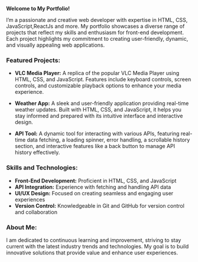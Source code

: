 
**Welcome to My Portfolio!**

I’m a passionate and creative web developer with expertise in HTML, CSS, JavaScript,ReactJs and more. My portfolio showcases a diverse range of projects that reflect my skills and enthusiasm for front-end development. Each project highlights my commitment to creating user-friendly, dynamic, and visually appealing web applications.

### **Featured Projects:**

- **VLC Media Player:** 
  A replica of the popular VLC Media Player using HTML, CSS, and JavaScript. Features include keyboard controls, screen controls, and customizable playback options to enhance your media experience.

- **Weather App:**
  A sleek and user-friendly application providing real-time weather updates. Built with HTML, CSS, and JavaScript, it helps you stay informed and prepared with its intuitive interface and interactive design.

- **API Tool:**
  A dynamic tool for interacting with various APIs, featuring real-time data fetching, a loading spinner, error handling, a scrollable history section, and interactive features like a back button to manage API history effectively.

### **Skills and Technologies:**

- **Front-End Development:** Proficient in HTML, CSS, and JavaScript
- **API Integration:** Experience with fetching and handling API data
- **UI/UX Design:** Focused on creating seamless and engaging user experiences
- **Version Control:** Knowledgeable in Git and GitHub for version control and collaboration

### **About Me:**

I am dedicated to continuous learning and improvement, striving to stay current with the latest industry trends and technologies. My goal is to build innovative solutions that provide value and enhance user experiences. 


